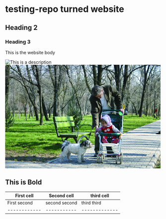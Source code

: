 # testing-repo turned website
## Heading 2
### Heading 3

This is the website body

![This is a description](https://upload.wikimedia.org/wikipedia/en/2/25/Channel_digital_image_CMYK_color.jpg)
![The same image](this.jpg)

**This is Bold**
----------

|First cell |Second cell|third cell|
|-----------|-----------|----------|
|First second|second second|third third|
|------------|-----------|-------------|

